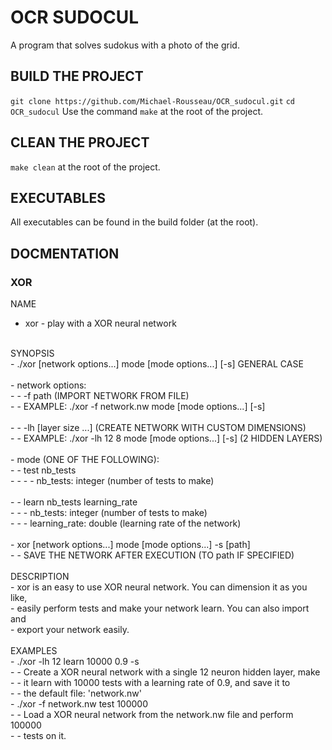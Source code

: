 # OCR SUDOCUL

A program that solves sudokus with a photo of the grid.

## BUILD THE PROJECT
`git clone https://github.com/Michael-Rousseau/OCR_sudocul.git`
`cd OCR_sudocul`
Use the command `make` at the root of the project.

## CLEAN THE PROJECT
`make clean` at the root of the project.

## EXECUTABLES
All executables can be found in the build folder (at the root).

## DOCMENTATION

### XOR

NAME<br>
- xor - play with a XOR neural network<br>
<br>
SYNOPSIS<br>
- ./xor [network options...] mode [mode options...] [-s] GENERAL CASE<br>
<br>
- network options:<br>
- - -f path (IMPORT NETWORK FROM FILE)<br>
- - EXAMPLE: ./xor -f network.nw mode [mode options...] [-s]<br>
<br>
- - -lh [layer size ...] (CREATE NETWORK WITH CUSTOM DIMENSIONS)<br>
- - EXAMPLE: ./xor -lh 12 8 mode [mode options...] [-s] (2 HIDDEN LAYERS)<br>
<br>
- mode (ONE OF THE FOLLOWING):<br>
- - test nb_tests<br>
- - - - nb_tests: integer (number of tests to make)<br>
<br>
- - learn nb_tests learning_rate<br>
- - - nb_tests: integer (number of tests to make)<br>
- - - learning_rate: double (learning rate of the network)<br>
<br>
- xor [network options...] mode [mode options...] -s [path]<br>
- - SAVE THE NETWORK AFTER EXECUTION (TO path IF SPECIFIED)<br>
<br>
DESCRIPTION<br>
- xor is an easy to use XOR neural network. You can dimension it as you like,<br>
- easily perform tests and make your network learn. You can also import and<br>
- export your network easily.<br>
<br>
EXAMPLES<br>
- ./xor -lh 12 learn 10000 0.9 -s<br>
- - Create a XOR neural network with a single 12 neuron hidden layer, make<br>
- - it learn with 10000 tests with a learning rate of 0.9, and save it to<br>
- - the default file: 'network.nw'<br>
- ./xor -f network.nw test 100000<br>
- - Load a XOR neural network from the network.nw file and perform 100000<br>
- - tests on it.<br>
<br>
